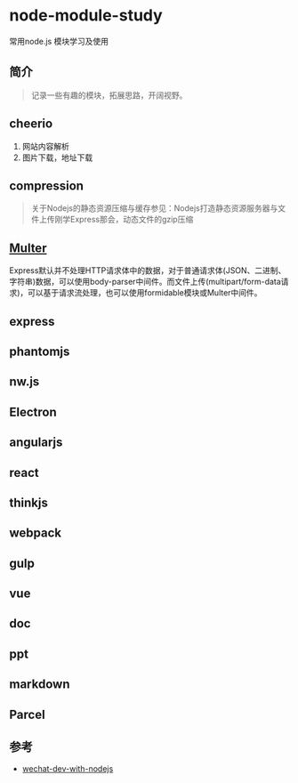 # node-module-study
常用node.js 模块学习及使用

## 简介
> 记录一些有趣的模块，拓展思路，开阔视野。

## cheerio
1. 网站内容解析
2. 图片下载，地址下载

## compression
> 关于Nodejs的静态资源压缩与缓存参见：Nodejs打造静态资源服务器与文件上传刚学Express那会，动态文件的gzip压缩

## [Multer](http://www.jb51.net/article/95488.htm)
Express默认并不处理HTTP请求体中的数据，对于普通请求体(JSON、二进制、字符串)数据，可以使用body-parser中间件。而文件上传(multipart/form-data请求)，可以基于请求流处理，也可以使用formidable模块或Multer中间件。

## express 


## phantomjs


## nw.js


## Electron

## angularjs

## react

## thinkjs

## webpack

## gulp 

## vue


## doc 

## ppt

## markdown

## Parcel 

## 参考
- [wechat-dev-with-nodejs]( https://github.com/i5ting/wechat-dev-with-nodejs.git)

